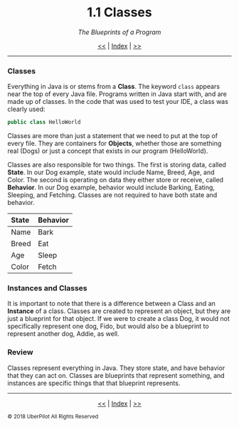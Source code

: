<!-- Header -->
<h1 align='center'>1.1 Classes</h1>
<p align='center'><em>The Blueprints of a Program</em></p>
<p align='center'><a href='./index.md'><<</a> | <a href='../readme.md'>Index</a> | <a href='./methods.md'>>></a></p>

---

<!-- Content -->

### Classes

Everything in Java is or stems from a **Class**. The keyword `class` appears near the top of every Java file. Programs written in Java start with, and are made up of classes. In the code that was used to test your IDE, a class was clearly used:

```java
public class HelloWorld
```
Classes are more than just a statement that we need to put at the top of every file. They are containers for **Objects**, whether those are something real (Dogs) or just a concept that exists in our program (HelloWorld).

Classes are also responsible for two things. The first is storing data, called **State**. In our Dog example, state would include Name, Breed, Age, and Color. The second is operating on data they either store or receive, called **Behavior**. In our Dog example, behavior would include Barking, Eating, Sleeping, and Fetching. Classes are not required to have both state and behavior.

| State | Behavior |
|:------|:---------|
| Name  | Bark     |
| Breed | Eat      |
| Age   | Sleep    |
| Color | Fetch    |

### Instances and Classes

It is important to note that there is a difference between a Class and an **Instance** of a class. Classes are created to represent an object, but they are just a blueprint for that object. If we were to create a class Dog, it would not specifically represent one dog, Fido, but would also be a blueprint to represent another dog, Addie, as well.

### Review

Classes represent everything in Java. They store state, and have behavior that they can act on. Classes are blueprints that represent something, and instances are specific things that that blueprint represents.

<!-- Footer -->

---

<p align='center'><a href='./index.md'><<</a> | <a href='../readme.md'>Index</a> | <a href='./methods.md'>>></a></p>

<sub>© 2018 UberPilot All Rights Reserved</sub>
